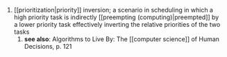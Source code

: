 1. [[prioritization|priority]] inversion; a scenario in scheduling in which a high priority task is indirectly [[preempting (computing)|preempted]] by a lower priority task effectively inverting the relative priorities of the two tasks
	1. **see also**: Algorithms to Live By: The [[computer science]] of Human Decisions, p. 121